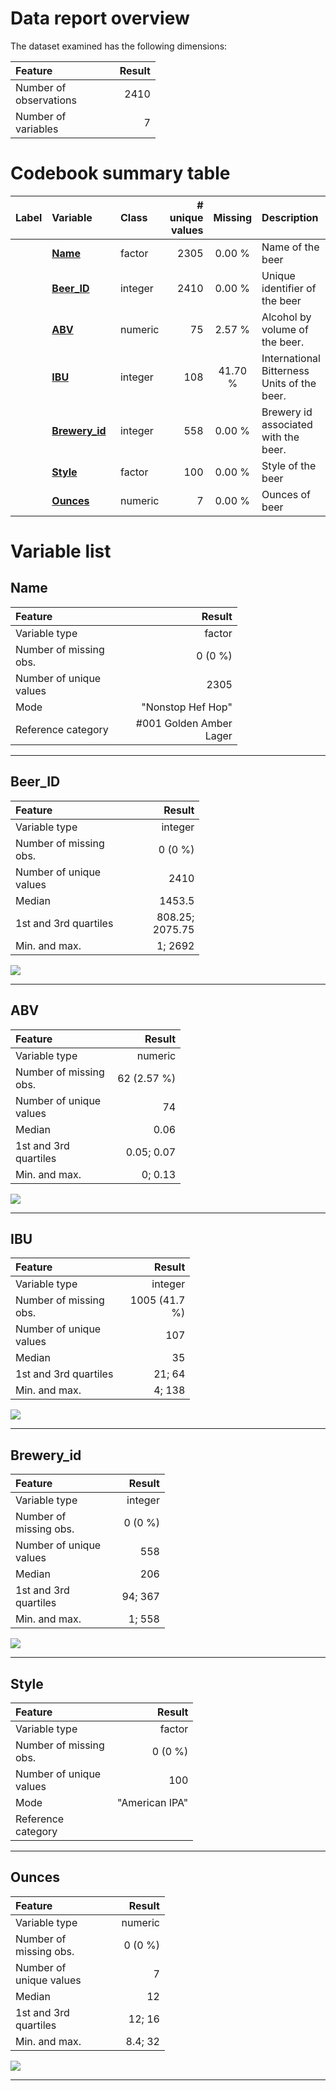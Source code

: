 Data report overview
====================

The dataset examined has the following dimensions:

<table style="width:46%;">
<colgroup>
<col width="34%" />
<col width="11%" />
</colgroup>
<thead>
<tr class="header">
<th align="left">Feature</th>
<th align="right">Result</th>
</tr>
</thead>
<tbody>
<tr class="odd">
<td align="left">Number of observations</td>
<td align="right">2410</td>
</tr>
<tr class="even">
<td align="left">Number of variables</td>
<td align="right">7</td>
</tr>
</tbody>
</table>

Codebook summary table
======================

<table>
<colgroup>
<col width="11%" />
<col width="27%" />
<col width="13%" />
<col width="15%" />
<col width="13%" />
<col width="18%" />
</colgroup>
<thead>
<tr class="header">
<th align="left">Label</th>
<th align="left">Variable</th>
<th align="left">Class</th>
<th align="right"># unique values</th>
<th align="center">Missing</th>
<th align="left">Description</th>
</tr>
</thead>
<tbody>
<tr class="odd">
<td align="left"></td>
<td align="left"><strong><a href="#name">Name</a></strong></td>
<td align="left">factor</td>
<td align="right">2305</td>
<td align="center">0.00 %</td>
<td align="left">Name of the beer</td>
</tr>
<tr class="even">
<td align="left"></td>
<td align="left"><strong><a href="#beer_id">Beer_ID</a></strong></td>
<td align="left">integer</td>
<td align="right">2410</td>
<td align="center">0.00 %</td>
<td align="left">Unique identifier of the beer</td>
</tr>
<tr class="odd">
<td align="left"></td>
<td align="left"><strong><a href="#abv">ABV</a></strong></td>
<td align="left">numeric</td>
<td align="right">75</td>
<td align="center">2.57 %</td>
<td align="left">Alcohol by volume of the beer.</td>
</tr>
<tr class="even">
<td align="left"></td>
<td align="left"><strong><a href="#ibu">IBU</a></strong></td>
<td align="left">integer</td>
<td align="right">108</td>
<td align="center">41.70 %</td>
<td align="left">International Bitterness Units of the beer.</td>
</tr>
<tr class="odd">
<td align="left"></td>
<td align="left"><strong><a href="#brewery_id">Brewery_id</a></strong></td>
<td align="left">integer</td>
<td align="right">558</td>
<td align="center">0.00 %</td>
<td align="left">Brewery id associated with the beer.</td>
</tr>
<tr class="even">
<td align="left"></td>
<td align="left"><strong><a href="#style">Style</a></strong></td>
<td align="left">factor</td>
<td align="right">100</td>
<td align="center">0.00 %</td>
<td align="left">Style of the beer</td>
</tr>
<tr class="odd">
<td align="left"></td>
<td align="left"><strong><a href="#ounces">Ounces</a></strong></td>
<td align="left">numeric</td>
<td align="right">7</td>
<td align="center">0.00 %</td>
<td align="left">Ounces of beer</td>
</tr>
</tbody>
</table>

Variable list
=============

Name
----

<table style="width:72%;">
<colgroup>
<col width="36%" />
<col width="36%" />
</colgroup>
<thead>
<tr class="header">
<th align="left">Feature</th>
<th align="right">Result</th>
</tr>
</thead>
<tbody>
<tr class="odd">
<td align="left">Variable type</td>
<td align="right">factor</td>
</tr>
<tr class="even">
<td align="left">Number of missing obs.</td>
<td align="right">0 (0 %)</td>
</tr>
<tr class="odd">
<td align="left">Number of unique values</td>
<td align="right">2305</td>
</tr>
<tr class="even">
<td align="left">Mode</td>
<td align="right">&quot;Nonstop Hef Hop&quot;</td>
</tr>
<tr class="odd">
<td align="left">Reference category</td>
<td align="right">#001 Golden Amber Lager</td>
</tr>
</tbody>
</table>

------------------------------------------------------------------------

Beer\_ID
--------

<table style="width:60%;">
<colgroup>
<col width="36%" />
<col width="23%" />
</colgroup>
<thead>
<tr class="header">
<th align="left">Feature</th>
<th align="right">Result</th>
</tr>
</thead>
<tbody>
<tr class="odd">
<td align="left">Variable type</td>
<td align="right">integer</td>
</tr>
<tr class="even">
<td align="left">Number of missing obs.</td>
<td align="right">0 (0 %)</td>
</tr>
<tr class="odd">
<td align="left">Number of unique values</td>
<td align="right">2410</td>
</tr>
<tr class="even">
<td align="left">Median</td>
<td align="right">1453.5</td>
</tr>
<tr class="odd">
<td align="left">1st and 3rd quartiles</td>
<td align="right">808.25; 2075.75</td>
</tr>
<tr class="even">
<td align="left">Min. and max.</td>
<td align="right">1; 2692</td>
</tr>
</tbody>
</table>

![](codebook_beers_files/figure-markdown_github/Var-2-Beer-ID-1.png)

------------------------------------------------------------------------

ABV
---

<table style="width:54%;">
<colgroup>
<col width="36%" />
<col width="18%" />
</colgroup>
<thead>
<tr class="header">
<th align="left">Feature</th>
<th align="right">Result</th>
</tr>
</thead>
<tbody>
<tr class="odd">
<td align="left">Variable type</td>
<td align="right">numeric</td>
</tr>
<tr class="even">
<td align="left">Number of missing obs.</td>
<td align="right">62 (2.57 %)</td>
</tr>
<tr class="odd">
<td align="left">Number of unique values</td>
<td align="right">74</td>
</tr>
<tr class="even">
<td align="left">Median</td>
<td align="right">0.06</td>
</tr>
<tr class="odd">
<td align="left">1st and 3rd quartiles</td>
<td align="right">0.05; 0.07</td>
</tr>
<tr class="even">
<td align="left">Min. and max.</td>
<td align="right">0; 0.13</td>
</tr>
</tbody>
</table>

![](codebook_beers_files/figure-markdown_github/Var-3-ABV-1.png)

------------------------------------------------------------------------

IBU
---

<table style="width:57%;">
<colgroup>
<col width="36%" />
<col width="20%" />
</colgroup>
<thead>
<tr class="header">
<th align="left">Feature</th>
<th align="right">Result</th>
</tr>
</thead>
<tbody>
<tr class="odd">
<td align="left">Variable type</td>
<td align="right">integer</td>
</tr>
<tr class="even">
<td align="left">Number of missing obs.</td>
<td align="right">1005 (41.7 %)</td>
</tr>
<tr class="odd">
<td align="left">Number of unique values</td>
<td align="right">107</td>
</tr>
<tr class="even">
<td align="left">Median</td>
<td align="right">35</td>
</tr>
<tr class="odd">
<td align="left">1st and 3rd quartiles</td>
<td align="right">21; 64</td>
</tr>
<tr class="even">
<td align="left">Min. and max.</td>
<td align="right">4; 138</td>
</tr>
</tbody>
</table>

![](codebook_beers_files/figure-markdown_github/Var-4-IBU-1.png)

------------------------------------------------------------------------

Brewery\_id
-----------

<table style="width:49%;">
<colgroup>
<col width="36%" />
<col width="12%" />
</colgroup>
<thead>
<tr class="header">
<th align="left">Feature</th>
<th align="right">Result</th>
</tr>
</thead>
<tbody>
<tr class="odd">
<td align="left">Variable type</td>
<td align="right">integer</td>
</tr>
<tr class="even">
<td align="left">Number of missing obs.</td>
<td align="right">0 (0 %)</td>
</tr>
<tr class="odd">
<td align="left">Number of unique values</td>
<td align="right">558</td>
</tr>
<tr class="even">
<td align="left">Median</td>
<td align="right">206</td>
</tr>
<tr class="odd">
<td align="left">1st and 3rd quartiles</td>
<td align="right">94; 367</td>
</tr>
<tr class="even">
<td align="left">Min. and max.</td>
<td align="right">1; 558</td>
</tr>
</tbody>
</table>

![](codebook_beers_files/figure-markdown_github/Var-5-Brewery-id-1.png)

------------------------------------------------------------------------

Style
-----

<table style="width:58%;">
<colgroup>
<col width="36%" />
<col width="22%" />
</colgroup>
<thead>
<tr class="header">
<th align="left">Feature</th>
<th align="right">Result</th>
</tr>
</thead>
<tbody>
<tr class="odd">
<td align="left">Variable type</td>
<td align="right">factor</td>
</tr>
<tr class="even">
<td align="left">Number of missing obs.</td>
<td align="right">0 (0 %)</td>
</tr>
<tr class="odd">
<td align="left">Number of unique values</td>
<td align="right">100</td>
</tr>
<tr class="even">
<td align="left">Mode</td>
<td align="right">&quot;American IPA&quot;</td>
</tr>
<tr class="odd">
<td align="left">Reference category</td>
<td align="right"></td>
</tr>
</tbody>
</table>

------------------------------------------------------------------------

Ounces
------

<table style="width:49%;">
<colgroup>
<col width="36%" />
<col width="12%" />
</colgroup>
<thead>
<tr class="header">
<th align="left">Feature</th>
<th align="right">Result</th>
</tr>
</thead>
<tbody>
<tr class="odd">
<td align="left">Variable type</td>
<td align="right">numeric</td>
</tr>
<tr class="even">
<td align="left">Number of missing obs.</td>
<td align="right">0 (0 %)</td>
</tr>
<tr class="odd">
<td align="left">Number of unique values</td>
<td align="right">7</td>
</tr>
<tr class="even">
<td align="left">Median</td>
<td align="right">12</td>
</tr>
<tr class="odd">
<td align="left">1st and 3rd quartiles</td>
<td align="right">12; 16</td>
</tr>
<tr class="even">
<td align="left">Min. and max.</td>
<td align="right">8.4; 32</td>
</tr>
</tbody>
</table>

![](codebook_beers_files/figure-markdown_github/Var-7-Ounces-1.png)

------------------------------------------------------------------------
